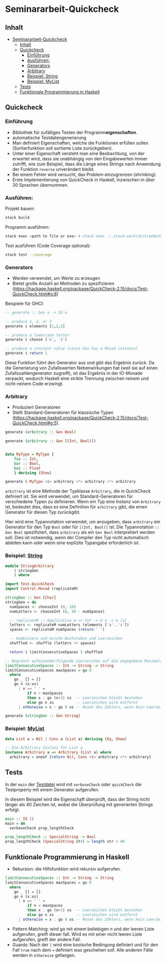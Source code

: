 # Seminararbeit-Quickcheck

## Inhalt
- [Seminararbeit-Quickcheck](#seminararbeit-quickcheck)
  - [Inhalt](#inhalt)
  - [Quickcheck](#quickcheck)
    - [Einführung](#einführung)
    - [Ausführen:](#ausführen)
    - [Generators](#generators)
    - [Arbitrary](#arbitrary)
    - [Beispiel: String](#beispiel-string)
    - [Beispiel: MyList](#beispiel-mylist)
  - [Tests](#tests)
  - [Funktionale Programmierung in Haskell](#funktionale-programmierung-in-haskell)

## Quickcheck
### Einführung
- Bibliothek für zufälliges Testen der Programm**eigenschaften**.
- automatische Testdatengenerierung
- Man definiert Eigenschaften, welche die Funktionen erfüllen sollen (Sortierfunktion soll sortierte Liste zurückgeben).
- Unter einer Eigenschaft versteht man eine Beobachtung, von der erwartet wird, dass sie unabhängig von den Eingabewerten immer zutrifft, wie zum Beispiel, dass die Länge eines Strings nach Anwendung der Funktion `reverse` unverändert bleibt.
- Bei einem Fehler wird versucht, das Problem einzugrenzen (shrinking).
- Erste Implementierung von QuickCheck in Haskell, inzwischen in über 30 Sprachen übernommen.

### Ausführen:
Projekt bauen:
```bash
stack build
```

Programm ausführen:
```bash
stack exec <path to file or exe> # stack exec .\.stack-work\dist\eebe39f7\build\seminar-haskell-qc-
```

Test ausführen (Code Coverage optional):
```bash
stack test --coverage
```

### Generators
- Werden verwendet, um Werte zu erzeugen
- Bietet große Anzahl an Methoden zu spezifizieren (https://hackage.haskell.org/package/QuickCheck-2.15/docs/Test-QuickCheck.html#g:8)

Beispiele für GHCI:
```haskell
-- generate :: Gen a -> IO a

-- produce 1, 2, or 3
generate $ elements [1,2,3]

-- produce a lowercase letter
generate $ choose ('a', 'z')

-- produce a constant value (since Gen has a Monad instance)
generate $ return 1
```
Diese Funktion führt den Generator aus und gibt das Ergebnis zurück. Da die Generierung von Zufallswerten Nebenwirkungen hat (weil sie auf einen Zufallszahlengenerator zugreift), ist das Ergebnis in der IO-Monade verpackt, wodurch Haskell eine strikte Trennung zwischen reinem und nicht-reinem Code erzwingt.

### Arbitrary
- Produziert Generatoren
- Stellt Standard-Generatoren für klassische Typen (https://hackage.haskell.org/package/QuickCheck-2.15/docs/Test-QuickCheck.html#g:5).

```haskell
generate (arbitrary :: Gen Bool)

generate (arbitrary :: Gen [(Int, Bool)])


data MyType = MyType {
    foo :: Int,
    bar :: Bool,
    baz :: Float
    } deriving (Show)

generate $ MyType <$> arbitrary <*> arbitrary <*> arbitrary
```

`arbitrary` ist eine Methode der Typklasse `Arbitrary`, die in QuickCheck definiert ist. Sie wird verwendet, um Standard-Generatoren für verschiedene Typen zu definieren. Wenn ein Typ eine Instanz von `Arbitrary` ist, bedeutet dies, dass es eine Definition für `arbitrary` gibt, die einen Generator für diesen Typ zurückgibt.

Hier wird eine Typannotation verwendet, um anzugeben, dass `arbitrary` ein Generator für den Typ `Bool` oder für `[(Int, Bool)]` ist. Die Typannotation `:: Gen Bool` spezifiziert, dass `arbitrary` als ein `Gen Bool` interpretiert werden soll. Dies ist notwendig, wenn der Compiler den Typ nicht automatisch ableiten kann oder wenn eine explizite Typangabe erforderlich ist.


### Beispiel: [String](./src/StringArbitrary.hs)
```haskell
module StringArbitrary
    ( stringGen
    ) where

import Test.QuickCheck
import Control.Monad (replicateM)

stringGen :: Gen [Char]
stringGen = do
  numSpaces <- chooseInt (0, 10)
  numLetters <- chooseInt (0, 40 - numSpaces)

  -- replicateM :: Applicative m => Int -> m a -> m [a]
  letters <- replicateM numLetters (elements ['a'..'z'])
  spaces <- replicateM numSpaces (return ' ')

  -- Kombiniere und mische Buchstaben und Leerzeichen
  shuffled <- shuffle (letters ++ spaces)

  return $ limitConsecutiveSpaces 5 shuffled

-- Begrenzt aufeinanderfolgende Leerzeichen auf die angegebene Maximalanzahl
limitConsecutiveSpaces :: Int -> String -> String
limitConsecutiveSpaces maxSpaces = go 0
  where
    go _ [] = []
    go n (x:xs)
      | x == ' ' =
          if n < maxSpaces
          then x : go (n+1) xs  -- Leerzeichen bleibt bestehen
          else go n xs          -- Leerzeichen wird entfernt
      | otherwise = x : go 0 xs -- Reset des Zählers, wenn kein Leerzeichen

```

```haskell
generate (stringGen :: Gen String)
```

### Beispiel: [MyList](./src/MyListArbitrary.hs)
```haskell
data List a = Nil | Cons a (List a) deriving (Eq, Show)

-- Die Arbitrary Instanz für List a
instance Arbitrary a => Arbitrary (List a) where
  arbitrary = oneof [return Nil, Cons <$> arbitrary <*> arbitrary]
```

## Tests
In der `main` der [Testdatei](./test/Spec.hs) wird mit `verboseCheck` oder `quickCheck` die Testproperty mit einem Generator aufgerufen. 

In diesem Beispiel wird die Eigenschaft überprüft, dass der String nicht länger als 40 Zeichen ist, wobei die Überprüfung mit generierten Strings erfolgt.
```haskell
main :: IO ()
main = do
  verboseCheck prop_lengthCheck

prop_lengthCheck :: SpecialString -> Bool
prop_lengthCheck (SpecialString str) = length str < 40
```

## Funktionale Programmierung in Haskell
- Rekursion: die Hilfsfunktion wird rekursiv aufgerufen.
```haskell
limitConsecutiveSpaces :: Int -> String -> String
limitConsecutiveSpaces maxSpaces = go 0
  where
    go _ [] = []
    go n (x:xs)
      | x == ' ' =
          if n < maxSpaces
          then x : go (n+1) xs  -- Leerzeichen bleibt bestehen
          else go n xs          -- Leerzeichen wird entfernt
      | otherwise = x : go 0 xs -- Reset des Zählers, wenn kein Leerzeichen
```
- Pattern Matching: wird go mit einem beliebigen n und der leeren Liste aufgerufen, greift dieser fall. Wird es mit einer nicht leeren Liste aufgerufen, greift der andere Fall.
- Guards: Nach der `|` wird eine boolsche Bedingung definiert und für den Fall `true` nach dem `=` definiert was geschehen soll. Alle anderen Fälle werden in `otherwise` gefangen.
